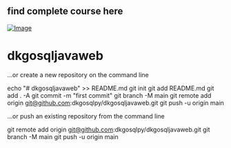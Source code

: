 ## find complete course here   

[![Image](https://github.com/yankils/Simple-DevOps-Project/blob/master/Devops_course.PNG "DevOps Project - CI/CD with Jenkins Ansible Docker Kubernetes ")](https://www.udemy.com/course/valaxy-devops/?referralCode=8147A5CF4C8C7D9E253F)
# dkgosqljavaweb

…or create a new repository on the command line

echo "# dkgosqljavaweb" >> README.md
git init
git add README.md
git add . -A
git commit -m "first commit"
git branch -M main
git remote add origin git@github.com:dkgosqlpy/dkgosqljavaweb.git
git push -u origin main



…or push an existing repository from the command line

git remote add origin git@github.com:dkgosqlpy/dkgosqljavaweb.git
git branch -M main
git push -u origin main
